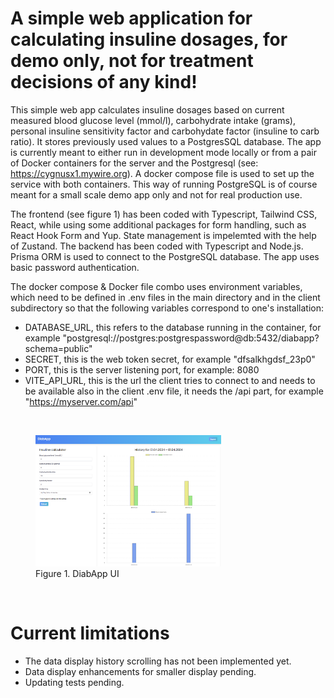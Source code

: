 # A simple web application for calculating insuline dosages, for demo only, not for treatment decisions of any kind!

This simple web app calculates insuline dosages based on current measured blood glucose level (mmol/l), carbohydrate intake (grams), personal insuline sensitivity factor and carbohydate factor (insuline to carb ratio). It stores previously used values to a PostgresSQL database. The app is currently meant to either run in development mode locally or from a pair of Docker containers for the server and the Postgresql (see: https://cygnusx1.mywire.org). A docker compose file is used to set up the service with both containers. This way of running PostgreSQL is of course meant for a small scale demo app only and not for real production use.

The frontend (see figure 1) has been coded with Typescript, Tailwind CSS, React, while using some additional packages for form handling, such as React Hook Form and Yup. State management is impelemted with the help of Zustand. The backend has been coded with Typescript and Node.js. Prisma ORM is used to connect to the PostgreSQL database. The app uses basic password authentication.

The docker compose & Docker file combo uses environment variables, which need to be defined in .env files in the main directory and in the client subdirectory so that the following variables correspond to one's installation:

- DATABASE_URL, this refers to the database running in the container, for example "postgresql://postgres:postgrespassword@db:5432/diabapp?schema=public"
- SECRET, this is the web token secret, for example "dfsalkhgdsf_23p0"
- PORT, this is the server listening port, for example: 8080
- VITE_API_URL, this is the url the client tries to connect to and needs to be available also in the client .env file, it needs the /api part, for example "https://myserver.com/api"

<br>

<figure>
  <img src="images/diabapp.png" width="70%">
  <figcaption>Figure 1. DiabApp UI</figcaption>
</figure>

<br>

# Current limitations

- The data display history scrolling has not been implemented yet.
- Data display enhancements for smaller display pending.
- Updating tests pending.
